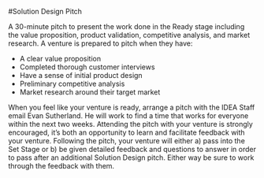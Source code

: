 #Solution Design Pitch 

A 30-minute pitch to present the work done in the Ready stage including the value proposition, product validation, competitive analysis, and market research. A venture is prepared to pitch when they have:

* A clear value proposition
* Completed thorough customer interviews
* Have a sense of initial product design
* Preliminary competitive analysis
* Market research around their target market

When you feel like your venture is ready, arrange a pitch with the IDEA Staff email Evan Sutherland. He will work to find a time that works for everyone within the next two weeks. Attending the pitch with your venture is strongly encouraged, it’s both an opportunity to learn and facilitate feedback with your venture. Following the pitch, your venture will either a) pass into the Set Stage or b) be given detailed feedback and questions to answer in order to pass after an additional Solution Design pitch.  Either way be sure to work through the feedback with them. 